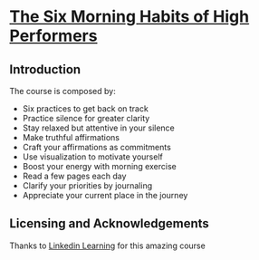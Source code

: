 # [The Six Morning Habits of High Performers](https://www.linkedin.com/learning/the-six-morning-habits-of-high-performers)

## Introduction

The course is composed by:

- Six practices to get back on track
- Practice silence for greater clarity
- Stay relaxed but attentive in your silence
- Make truthful affirmations
- Craft your affirmations as commitments
- Use visualization to motivate yourself
- Boost your energy with morning exercise
- Read a few pages each day
- Clarify your priorities by journaling
- Appreciate your current place in the journey

## Licensing and Acknowledgements

Thanks to [Linkedin Learning](https://www.linkedin.com/learning/) for this amazing course
